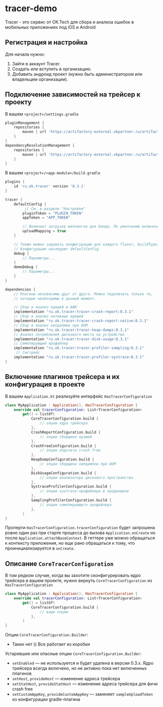 tracer-demo
=======

Tracer - это сервис от OK.Tech для сбора и анализа ошибок в мобильных приложениях под iOS и Android

## Регистрация и настройка

Для начала нужно:
1. Зайти в аккаунт Tracer.
2. Создать или вступить в организацию.
3. Добавить андроид проект (нужно быть администратором или владельцем организации).

## Подключение зависимостей на трейсер к проекту

В вашем `<project>/settings.gradle`
~~~groovy
pluginManagement {
    repositories {
        maven { url 'https://artifactory-external.vkpartner.ru/artifactory/maven/' }
    }
}
dependencyResolutionManagement {
    repositories {
        maven { url 'https://artifactory-external.vkpartner.ru/artifactory/maven/' }
    }
}
~~~

В вашем `<project>/<app-module>/build.gradle`
~~~groovy
plugins {
    id 'ru.ok.tracer' version '0.3.1'
}

tracer {
    defaultConfig {
         // См. в разделе "Настройки"
        pluginToken = "PLUGIN_TOKEN"
        appToken = "APP_TOKEN"

        // Включает загрузку маппингов для билда. По умолчанию включена
        uploadMapping = true
    }

    // Также можно задавать конфигурацию для каждого flavor, buildType, buildVariant.
    // Конфигурации наследуют defaultConfig.
    debug {
        // Параметры...
    }
    demoDebug {
        // Параметры...
    }
}

dependencies {
    // Плагины независимы друг от друга. Можно подключать только те,
    // которые необходимы в данный момент.

    // Сбор и анализ крешей и ANR
    implementation "ru.ok.tracer:tracer-crash-report:0.3.1"
    // Сбор и анализ нативных крешей
    implementation "ru.ok.tracer:tracer-crash-report-native:0.3.1"
    // Сбор и анализ хипдапмов при OOM
    implementation "ru.ok.tracer:tracer-heap-dumps:0.3.1"
    // Анализ потребления дискового места на устройстве
    implementation "ru.ok.tracer:tracer-disk-usage:0.3.1"
    // Семплирующий профайлер
    implementation "ru.ok.tracer:tracer-profiler-sampling:0.3.1"
     // Систрейс
    implementation "ru.ok.tracer:tracer-profiler-systrace:0.3.1"
}
~~~

## Включение плагинов трейсера и их конфигурация в проекте

 В вашем `Application.kt` реализуйте интерфейс `HasTracerConfiguration`
~~~kotlin
class MyApplication : Application(), HasTracerConfiguration {
    override val tracerConfiguration: List<TracerConfiguration>
        get() = listOf(
            CoreTracerConfiguration.build {
                // опции ядра трейсера
            },
            CrashReportConfiguration.build {
                // опции сборщика крэшей
            },
            CrashFreeConfiguration.build {
                // опции подсчета crash free
            },
            HeapDumpConfiguration.build {
                // опции сборщика хипдампов при ООМ
            },
            DiskUsageConfiguration.build {
                // опции анализатора дискового пространства
            },
            SystraceProfilerConfiguration.build {
                // опции systrace-профайлера в продакшене
            },
            SamplingProfilerConfiguration.build {
                // опции семплирующего профайлера
            },
        )
}
~~~

Проперти `HasTracerConfiguration.tracerConfiguration` будет запрошена ровно один раз при старте процесса до вызова `Application.onCreate` но после `Application.attachBaseContext`. В геттере уже можно обращаться к контексту приложения, но еще рано обращаться к тому, что проинициализируется в `onCreate`.

## Описание `CoreTracerConfiguration`

В том редком случае, когда вы захотите сконфигурировать ядро трейсера в вашем проекте, нужно вернуть `CoreTracerConfiguration` из `HasTracerConfiguration`

~~~kotlin
class MyApplication : Application(), HasTracerConfiguration {
    override val tracerConfiguration: List<TracerConfiguration>
        get() = listOf(
            CoreTracerConfiguration.build {
                // ваши опции
            },
        )
}
~~~

Опции `CoreTracerConfiguration.Builder`:
- Таких нет )) Все работает из коробки

Устаревшие или опасные опции `CoreTracerConfiguration.Builder`:
- `setEnabled` — не используется и будет удалена в версии 0.3.x. Ядро трейсера всегда включено, но не активно пока нет включенных плагинов
- `setHost`, `provideHost` — изменение адреса трейсера
- `setStatHost`, `provideStatHost` — изменение адреса трейсера для фичи crash free
- `setCustomAppKey`, `provideCustomAppKey` — заменяет `sampleUploadToken` из конфигурации gradle-плагина
